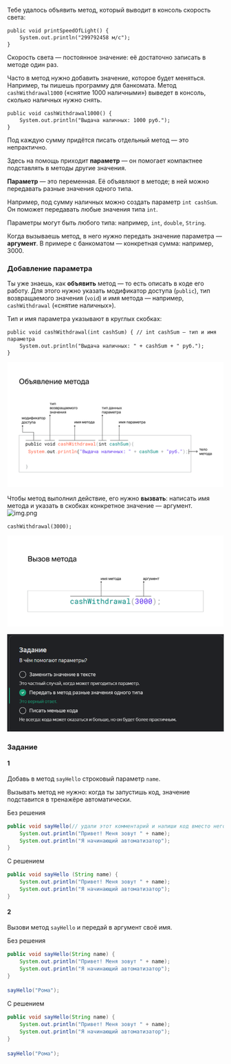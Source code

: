 Тебе удалось объявить метод, который выводит в консоль скорость света:

```
public void printSpeedOfLight() {
    System.out.println("299792458 м/с");
} 
```

Скорость света — постоянное значение: её достаточно записать в методе один раз.

Часто в метод нужно добавить значение, которое будет меняться. Например, ты пишешь программу для банкомата. Метод `cashWithdrawal1000` («снятие 1000 наличными») выведет в консоль, сколько наличных нужно снять.

```
public void cashWithdrawal1000() {
    System.out.println("Выдача наличных: 1000 руб.");
} 
```

Под каждую сумму придётся писать отдельный метод — это непрактично.

Здесь на помощь приходит **параметр** — он помогает компактнее подставлять в методы другие значения.

**Параметр** — это переменная. Её объявляют в методе; в ней можно передавать разные значения одного типа.

Например, под сумму наличных можно создать параметр `int cashSum`. Он поможет передавать любые значения типа `int`.

Параметры могут быть любого типа: например, `int`, `double`, `String`.

Когда вызываешь метод, в него нужно передать значение параметра — **аргумент**. В примере с банкоматом — конкретная сумма: например, 3000.

### Добавление параметра

Ты уже знаешь, как **объявить** метод — то есть описать в коде его работу. Для этого нужно указать модификатор доступа (`public`), тип возвращаемого значения (`void`) и имя метода — например, `cashWithdrawal` («снятие наличных»).

Тип и имя параметра указывают в круглых скобках:

```
public void cashWithdrawal(int cashSum) { // int cashSum — тип и имя параметра
    System.out.println("Выдача наличных: " + cashSum + " руб.");
} 
```

![4_whatIsParameterAndArgument_scheme_declareCashWithdrawal.png](img%2F4_whatIsParameterAndArgument_scheme_declareCashWithdrawal.png)

Чтобы метод выполнил действие, его нужно **вызвать**: написать имя метода и указать в скобках конкретное значение — аргумент.
![img.png](img.png)
```
cashWithdrawal(3000); 
```

![4_whatIsParameterAndArgument_scheme_callCashWithdrawal.png](img%2F4_whatIsParameterAndArgument_scheme_callCashWithdrawal.png)

![img.png](img%2Fimg.png)

### Задание
#### 1

Добавь в метод `sayHello` строковый параметр `name`.

Вызывать метод не нужно: когда ты запустишь код, значение подставится в тренажёре автоматически.

Без решения
```Java
public void sayHello(// удали этот комментарий и напиши код вместо него) { 
	System.out.println("Привет! Меня зовут " + name);
	System.out.println("Я начинающий автоматизатор");
}
```

С решением
```Java
public void sayHello (String name) { 
	System.out.println("Привет! Меня зовут " + name);
	System.out.println("Я начинающий автоматизатор");
}
```

#### 2

Вызови метод `sayHello` и передай в аргумент своё имя.

Без решения
```Java
public void sayHello(String name) { 
	System.out.println("Привет! Меня зовут " + name);
	System.out.println("Я начинающий автоматизатор");
}

sayHello("Рома");
```

С решением
```Java
public void sayHello(String name) { 
	System.out.println("Привет! Меня зовут " + name);
	System.out.println("Я начинающий автоматизатор");
}

sayHello("Рома");
```